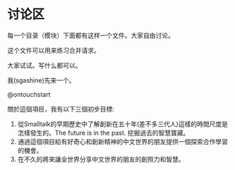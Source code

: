 # 讨论区

每一个目录（模块）下面都有这样一个文件。大家自由讨论。

这个文件可以用来练习合并请求。

大家试试。写什么都可以。

我(sgashine)先来一个。

@ontouchstart

關於這個項目，我有以下三個初步目標:

1. 從Smalltalk的早期歷史中了解創新在五十年(差不多三代人)這樣的時間尺度是怎樣發生的。The future is in the past. 挖掘過去的智慧寶藏。
2. 通過這個項目給有好奇心和創新精神的中文世界的朋友提供一個探索合作學習的機會。
3. 在不久的將來讓全世界分享中文世界的朋友的創照力和智慧。

